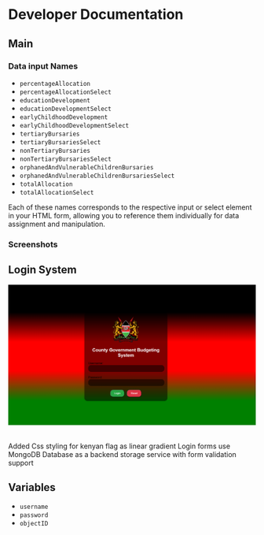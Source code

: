 <h1> Developer Documentation </h1>

## Main

### Data input Names

- `percentageAllocation`
- `percentageAllocationSelect`
- `educationDevelopment`
- `educationDevelopmentSelect`
- `earlyChildhoodDevelopment`
- `earlyChildhoodDevelopmentSelect`
- `tertiaryBursaries`
- `tertiaryBursariesSelect`
- `nonTertiaryBursaries`
- `nonTertiaryBursariesSelect`
- `orphanedAndVulnerableChildrenBursaries`
- `orphanedAndVulnerableChildrenBursariesSelect`
- `totalAllocation`
- `totalAllocationSelect`

Each of these names corresponds to the respective input or select element in your HTML form, allowing you to reference them individually for data assignment and manipulation.


### Screenshots

## Login System
<img src="./screenshots/Screenshot 2023-10-04 081738.png" alt="Login System" />
<br></br>

Added Css styling for kenyan flag as linear gradient
Login forms use MongoDB Database as a backend storage service with form validation support

<h2>Variables</h2>

- `username`
- `password`
- `objectID`